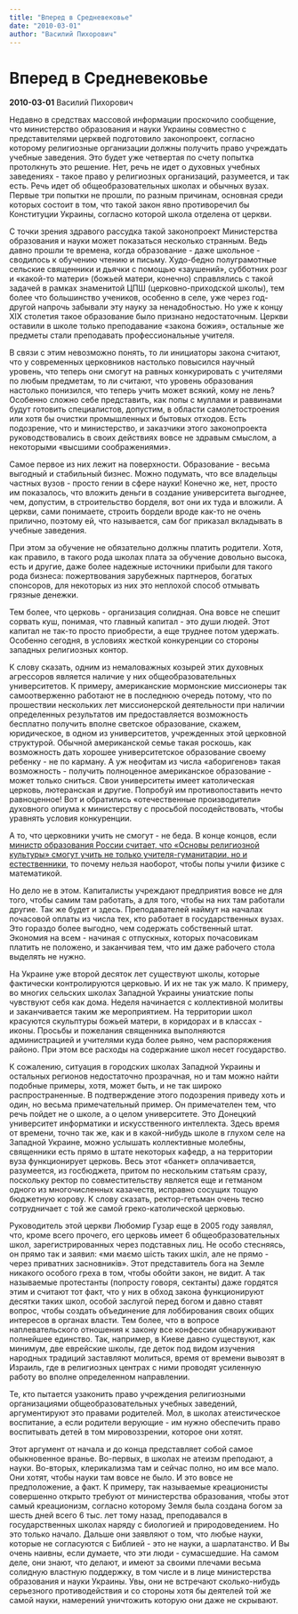 ```yaml
---
title: "Вперед в Средневековье"
date: "2010-03-01"
author: "Василий Пихорович"
---
```


# Вперед в Средневековье

**2010-03-01** Василий Пихорович

Недавно в средствах массовой информации проскочило сообщение, что министерство образования и науки Украины совместно с представителями церквей подготовило законопроект, согласно которому религиозные организации должны получить право учреждать учебные заведения. Это будет уже четвертая по счету попытка протолкнуть это решение. Нет, речь не идет о духовных учебных заведениях - такое право у религиозных организаций, разумеется, и так есть. Речь идет об общеобразовательных школах и обычных вузах. Первые три попытки не прошли, по разным причинам, основная среди которых состоит в том, что такой закон явно противоречил бы Конституции Украины, согласно которой школа отделена от церкви.

С точки зрения здравого рассудка такой законопроект Министерства образования и науки может показаться несколько странным. Ведь давно прошли те времена, когда образование - даже школьное - сводилось к обучению чтению и письму. Худо-бедно полуграмотные сельские священники и дьячки с помощью «заушений», субботних розг и «какой-то матери» (божьей матери, конечно) справлялись с такой задачей в рамках знаменитой ЦПШ (церковно-приходской школы), тем более что большинство учеников, особенно в селе, уже через год-другой напрочь забывали эту науку за ненадобностью. Но уже к концу ХIX столетия такое образование было признано недостаточным. Церкви оставили в школе только преподавание «закона божия», остальные же предметы стали преподавать профессиональные учителя.

В связи с этим невозможно понять, то ли инициаторы закона считают, что у современных церковников настолько повысился научный уровень, что теперь они смогут на равных конкурировать с учителями по любым предметам, то ли считают, что уровень образования настолько понизился, что теперь учить может всякий, кому не лень? Особенно сложно себе представить, как попы с муллами и раввинами будут готовить специалистов, допустим, в области самолетостроения или хотя бы очистки промышленных и бытовых отходов. Есть подозрение, что и министерство, и заказчики этого законопроекта руководствовались в своих действиях вовсе не здравым смыслом, а некоторыми «высшими соображениями».

Самое первое из них лежит на поверхности. Образование - весьма выгодный и стабильный бизнес. Можно подумать, что все владельцы частных вузов - просто гении в сфере науки! Конечно же, нет, просто им показалось, что вложить деньги в создание университета выгоднее, чем, допустим, в строительство борделя, вот они их туда и вложили. А церкви, сами понимаете, строить бордели вроде как-то не очень прилично, поэтому ей, что называется, сам бог приказал вкладывать в учебные заведения.

При этом за обучение не обязательно должны платить родители. Хотя, как правило, в такого рода школах плата за обучение довольно высока, есть и другие, даже более надежные источники прибыли для такого рода бизнеса: пожертвования зарубежных партнеров, богатых спонсоров, для некоторых из них это неплохой способ отмывать грязные денежки.

Тем более, что церковь - организация солидная. Она вовсе не спешит сорвать куш, понимая, что главный капитал - это души людей. Этот капитал не так-то просто приобрести, а еще труднее потом удержать. Особенно сегодня, в условиях жесткой конкуренции со стороны западных религиозных контор.

К слову сказать, одним из немаловажных козырей этих духовных агрессоров является наличие у них общеобразовательных университетов. К примеру, американские мормонские миссионеры так самоотверженно работают не в последнюю очередь потому, что по прошествии нескольких лет миссионерской деятельности при наличии определенных результатов им предоставляется возможность бесплатно получить вполне светское образование, скажем, юридическое, в одном из университетов, учрежденных этой церковной структурой. Обычной американской семье такая роскошь, как возможность дать хорошее университетское образование своему ребенку - не по карману. А уж неофитам из числа «аборигенов» такая возможность - получить полноценное американское образование - может только сниться. Свои университеты имеет католическая церковь, лютеранская и другие. Попробуй им противопоставить нечто равноценное! Вот и обратились «отечественные производители» духовного опиума к министерству с просьбой посодействовать, чтобы уравнять условия конкуренции.

А то, что церковники учить не смогут - не беда. В конце концов, если [министр образования России считает, что «Основы религиозной культуры» смогут учить не только учителя-гуманитарии, но и естественники](/1963.md), то почему нельзя наоборот, чтобы попы учили физике с математикой.

Но дело не в этом. Капиталисты учреждают предприятия вовсе не для того, чтобы самим там работать, а для того, чтобы на них там работали другие. Так же будет и здесь. Преподавателей наймут на началах почасовой оплаты из числа тех, кто работает в государственных вузах. Это гораздо более выгодно, чем содержать собственный штат. Экономия на всем - начиная с отпускных, которых почасовикам платить не положено, и заканчивая тем, что им даже рабочего стола выделять не нужно.

На Украине уже второй десяток лет существуют школы, которые фактически контролируются церковью. И их не так уж мало. К примеру, во многих сельских школах Западной Украины униатские попы чувствуют себя как дома. Неделя начинается с коллективной молитвы и заканчивается таким же мероприятием. На территории школ красуются скульптуры божьей матери, в коридорах и в классах - иконы. Просьбы и пожелания священника выполняются администрацией и учителями куда более рьяно, чем распоряжения районо. При этом все расходы на содержание школ несет государство.

К сожалению, ситуация в городских школах Западной Украины и остальных регионов недостаточно прозрачная, но и там можно найти подобные примеры, хотя, может быть, и не так широко распространенные. В подтверждение этого подозрения приведу хоть и один, но весьма примечательный пример. Он примечателен тем, что речь пойдет не о школе, а о целом университете. Это Донецкий университет информатики и искусственного интеллекта. Здесь время от времени, точно так же, как и в какой-нибудь школе в глухом селе на Западной Украине, можно услышать коллективные молебны, священники есть прямо в штате некоторых кафедр, а на территории вуза функционирует церковь. Весь этот «банкет» оплачивается, разумеется, из госбюджета, притом по нескольким статьям сразу, поскольку ректор по совместительству является еще и гетманом одного из многочисленных казачеств, исправно сосущих тощую бюджетную корову. К слову сказать, ректор-гетьман очень тесно сотрудничает с той же самой греко-католической церковью.

Руководитель этой церкви Любомир Гузар еще в 2005 году заявлял, что, кроме всего прочего, его церковь имеет 6 общеобразовательных школ, зарегистрированных через подставных лиц. Не особо стесняясь, он прямо так и заявил: «ми маємо шість таких шкіл, але не прямо - через приватних засновників». Этот представитель бога на Земле никакого особого греха в том, чтобы обойти закон, не видит. А так называемые протестанты (попросту говоря, сектанты) даже гордятся этим и считают тот факт, что у них в обход закона функционируют десятки таких школ, особой заслугой перед богом и давно ставят вопрос, чтобы создать объединение для лоббирования своих общих интересов в органах власти. Тем более, что в вопросе наплевательского отношения к закону все конфессии обнаруживают полнейшее единство. Так, например, в Киеве давно существуют, как минимум, две еврейские школы, где деток под видом изучения народных традиций заставляют молиться, время от времени вывозят в Израиль, где в религиозных центрах с ними проводят усиленную работу во вполне определенном направлении.

Те, кто пытается узаконить право учреждения религиозными организациями общеобразовательных учебных заведений, аргументируют это правами родителей. Мол, в школах атеистическое воспитание, а если родители верующие - им нужно обеспечить право воспитывать детей в том мировоззрении, которое они хотят.

Этот аргумент от начала и до конца представляет собой самое обыкновенное вранье. Во-первых, в школах не атеизм преподают, а науки. Во-вторых, клерикализма там и сейчас полно, но им все мало. Они хотят, чтобы науки там вовсе не было. И это вовсе не предположение, а факт. К примеру, так называемые креационисты совершенно открыто требуют от министерства образования, чтобы этот самый креационизм, согласно которому Земля была создана богом за шесть дней всего 6 тыс. лет тому назад, преподавался в государственных школах наряду с биологией и природоведением. Но это только начало. Дальше они заявляют о том, что любые науки, которые не согласуются с Библией - это не науки, а шарлатанство. И Вы очень наивны, если думаете, что эти люди - сумасшедшие. На самом деле, они знают, что делают, и имеют за своими плечами весьма солидную властную поддержку, в том числе и в лице министерства образования и науки Украины. Увы, они не встречают сколько-нибудь серьезного противодействия и со стороны хотя бы деятелей той же самой науки, намерений уничтожить которую они даже не скрывают.